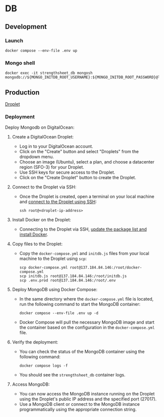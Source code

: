 # DB

## Development

### Launch

```
docker compose --env-file .env up
```

### Mongo shell

```
docker exec -it strengthsheet_db mongosh mongodb://${MONGO_INITDB_ROOT_USERNAME}:${MONGO_INITDB_ROOT_PASSWORD}@localhost:27017
```

## Production

[Droplet](https://cloud.digitalocean.com/droplets/420151561/graphs?i=4e171a&period=hour)

### Deployment

Deploy Mongodb on DigitalOcean:

1. Create a DigitalOcean Droplet:
   - Log in to your DigitalOcean account.
   - Click on the "Create" button and select "Droplets" from the dropdown menu.
   - Choose an image (Ubuntu), select a plan, and choose a datacenter region (SFO-3) for your Droplet.
   - Use SSH keys for secure access to the Droplet.
   - Click on the "Create Droplet" button to create the Droplet.

2. Connect to the Droplet via SSH:
   - Once the Droplet is created, open a terminal on your local machine and [connect to the Droplet using SSH](https://docs.digitalocean.com/products/droplets/how-to/connect-with-ssh/):
     ```
     ssh root@<droplet-ip-address>
     ```

3. Install Docker on the Droplet:
   - Connecting to the Droplet via SSH, [update the package list and install Docker](https://docs.docker.com/engine/install/ubuntu/#install-using-the-repository).

4. Copy files to the Droplet:
   - Copy the `docker-compose.yml` and `initdb.js` files from your local machine to the Droplet using `scp`:
     ```
     scp docker-compose.yml root@137.184.84.146:/root/docker-compose.yml
     scp initdb.js root@137.184.84.146:/root/initdb.js
     scp .env.prod root@137.184.84.146:/root/.env

5. Deploy MongoDB using Docker Compose:
   - In the same directory where the `docker-compose.yml` file is located, run the following command to start the MongoDB container:
     ```
     docker compose --env-file .env up -d
     ```
   - Docker Compose will pull the necessary MongoDB image and start the container based on the configuration in the `docker-compose.yml` file.

6. Verify the deployment:
   - You can check the status of the MongoDB container using the following command:
     ```
     docker compose logs -f
     ```
   - You should see the `strengthsheet_db` container logs.

7. Access MongoDB:
    - You can now access the MongoDB instance running on the Droplet using the Droplet's public IP address and the specified port (27017).
    - Use a MongoDB client or connect to the MongoDB instance programmatically using the appropriate connection string.